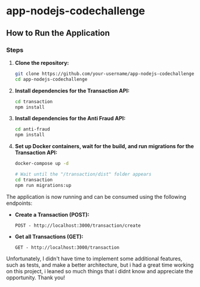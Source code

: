 # app-nodejs-codechallenge

## How to Run the Application

### Steps

1. **Clone the repository:**
    ```bash
    git clone https://github.com/your-username/app-nodejs-codechallenge.git
    cd app-nodejs-codechallenge
    ```

2. **Install dependencies for the Transaction API:**
    ```bash
    cd transaction
    npm install
    ```

3. **Install dependencies for the Anti Fraud API:**
    ```bash
    cd anti-fraud
    npm install
    ```

4. **Set up Docker containers, wait for the build, and run migrations for the Transaction API:**
    ```bash
    docker-compose up -d

    # Wait until the "/transaction/dist" folder appears
    cd transaction
    npm run migrations:up
    ```

The application is now running and can be consumed using the following endpoints:

- **Create a Transaction (POST):**
  ```http
  POST - http://localhost:3000/transaction/create
  ```

- **Get all Transactions (GET):**
  ```http
  GET - http://localhost:3000/transaction
  ```

Unfortunately, I didn't have time to implement some additional features, such as tests, and make a better architecture, but i had a great time working on this project, i leaned so much things that i didnt know and appreciate the opportunity. Thank you!